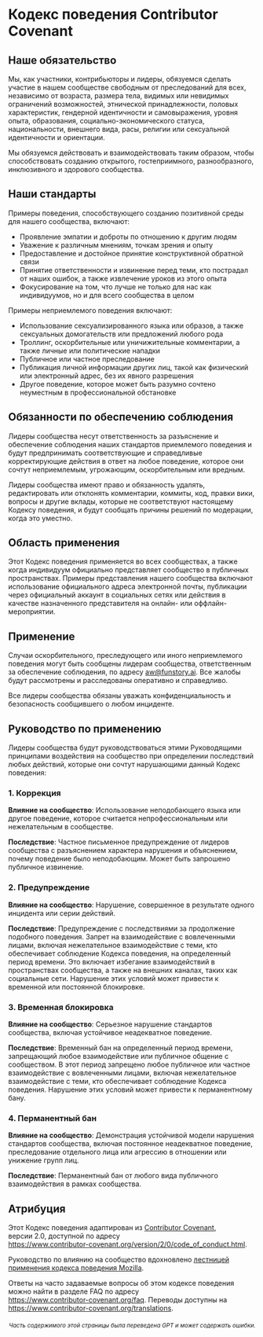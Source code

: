 # Кодекс поведения Contributor Covenant

## Наше обязательство

Мы, как участники, контрибьюторы и лидеры, обязуемся сделать участие в нашем сообществе свободным от преследований для всех, независимо от возраста, размера тела, видимых или невидимых ограничений возможностей, этнической принадлежности, половых характеристик, гендерной идентичности и самовыражения, уровня опыта, образования, социально-экономического статуса, национальности, внешнего вида, расы, религии или сексуальной идентичности и ориентации.

Мы обязуемся действовать и взаимодействовать таким образом, чтобы способствовать созданию открытого, гостеприимного, разнообразного, инклюзивного и здорового сообщества.

## Наши стандарты

Примеры поведения, способствующего созданию позитивной среды для нашего сообщества, включают:

* Проявление эмпатии и доброты по отношению к другим людям
* Уважение к различным мнениям, точкам зрения и опыту
* Предоставление и достойное принятие конструктивной обратной связи
* Принятие ответственности и извинение перед теми, кто пострадал от наших ошибок, а также извлечение уроков из этого опыта
* Фокусирование на том, что лучше не только для нас как индивидуумов, но и для всего сообщества в целом

Примеры неприемлемого поведения включают:

* Использование сексуализированного языка или образов, а также сексуальных домогательств или предложений любого рода  
* Троллинг, оскорбительные или уничижительные комментарии, а также личные или политические нападки  
* Публичное или частное преследование  
* Публикация личной информации других лиц, такой как физический или электронный адрес, без их явного разрешения  
* Другое поведение, которое может быть разумно сочтено неуместным в профессиональной обстановке

## Обязанности по обеспечению соблюдения

Лидеры сообщества несут ответственность за разъяснение и обеспечение соблюдения наших стандартов приемлемого поведения и будут предпринимать соответствующие и справедливые корректирующие действия в ответ на любое поведение, которое они сочтут неприемлемым, угрожающим, оскорбительным или вредным.

Лидеры сообщества имеют право и обязанность удалять, редактировать или отклонять комментарии, коммиты, код, правки вики, вопросы и другие вклады, которые не соответствуют настоящему Кодексу поведения, и будут сообщать причины решений по модерации, когда это уместно.

## Область применения

Этот Кодекс поведения применяется во всех сообществах, а также когда
индивидуум официально представляет сообщество в публичных пространствах.
Примеры представления нашего сообщества включают использование официального адреса электронной почты,
публикации через официальный аккаунт в социальных сетях или действия в качестве назначенного
представителя на онлайн- или оффлайн-мероприятии.

## Применение

Случаи оскорбительного, преследующего или иного неприемлемого поведения могут быть
сообщены лидерам сообщества, ответственным за обеспечение соблюдения, по адресу
aw@funstory.ai.
Все жалобы будут рассмотрены и расследованы оперативно и справедливо.

Все лидеры сообщества обязаны уважать конфиденциальность и безопасность
сообщившего о любом инциденте.

## Руководство по применению

Лидеры сообщества будут руководствоваться этими Руководящими принципами воздействия на сообщество при определении последствий любых действий, которые они сочтут нарушающими данный Кодекс поведения:

### 1. Коррекция

**Влияние на сообщество**: Использование неподобающего языка или другое поведение, которое считается непрофессиональным или нежелательным в сообществе.

**Последствие**: Частное письменное предупреждение от лидеров сообщества с разъяснением характера нарушения и объяснением, почему поведение было неподобающим. Может быть запрошено публичное извинение.

### 2. Предупреждение

**Влияние на сообщество**: Нарушение, совершенное в результате одного инцидента или серии действий.

**Последствие**: Предупреждение с последствиями за продолжение подобного поведения. Запрет на взаимодействие с вовлеченными лицами, включая нежелательное взаимодействие с теми, кто обеспечивает соблюдение Кодекса поведения, на определенный период времени. Это включает избегание взаимодействий в пространствах сообщества, а также на внешних каналах, таких как социальные сети. Нарушение этих условий может привести к временной или постоянной блокировке.

### 3. Временная блокировка

**Влияние на сообщество**: Серьезное нарушение стандартов сообщества, включая устойчивое неадекватное поведение.

**Последствие**: Временный бан на определенный период времени, запрещающий любое взаимодействие или публичное общение с сообществом. В этот период запрещено любое публичное или частное взаимодействие с вовлеченными лицами, включая нежелательное взаимодействие с теми, кто обеспечивает соблюдение Кодекса поведения. Нарушение этих условий может привести к перманентному бану.

### 4. Перманентный бан

**Влияние на сообщество**: Демонстрация устойчивой модели нарушения стандартов сообщества, включая постоянное неадекватное поведение, преследование отдельного лица или агрессию в отношении или унижение групп лиц.

**Последствие**: Перманентный бан от любого вида публичного взаимодействия в рамках сообщества.

## Атрибуция

Этот Кодекс поведения адаптирован из [Contributor Covenant][homepage],  
версии 2.0, доступной по адресу  
https://www.contributor-covenant.org/version/2/0/code_of_conduct.html.  

Руководство по влиянию на сообщество вдохновлено [лестницей применения кодекса поведения Mozilla](https://github.com/mozilla/diversity).  

[homepage]: https://www.contributor-covenant.org  

Ответы на часто задаваемые вопросы об этом кодексе поведения можно найти в разделе FAQ по адресу  
https://www.contributor-covenant.org/faq. Переводы доступны на  
https://www.contributor-covenant.org/translations.

<div align="right"> 
<h6><small>Часть содержимого этой страницы была переведена GPT и может содержать ошибки.</small></h6>